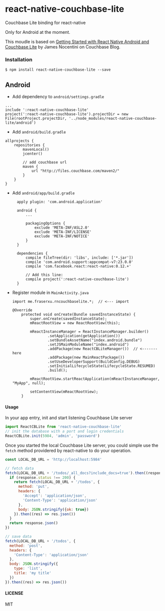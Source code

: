# react-native-couchbase-lite
Couchbase Lite binding for react-native

Only for Android at the moment.

This moudle is based on [Getting Started with React Native Android and Couchbase Lite](http://blog.couchbase.com/2015/november/getting-started-with-react-native-android-and-couchbase-lite) by James Nocentini on Couchbase Blog.

### Installation

```
$ npm install react-native-couchbase-lite --save
```

## Android

* Add dependency to `android/settings.gradle`
```
...
include ':react-native-couchbase-lite'
project(':react-native-couchbase-lite').projectDir = new File(rootProject.projectDir, '../node_modules/react-native-couchbase-lite/android')
```

* Add `android/build.gradle`

```
allprojects {
    repositories {
        mavenLocal()
        jcenter()

        // add couchbase url
        maven {
            url "http://files.couchbase.com/maven2/"
        }
    }
}
```

* Add `android/app/build.gradle`

  ```
    apply plugin: 'com.android.application'

    android {
        ...

        packagingOptions {
            exclude 'META-INF/ASL2.0'
            exclude 'META-INF/LICENSE'
            exclude 'META-INF/NOTICE'
        }
    }

    dependencies {
        compile fileTree(dir: 'libs', include: ['*.jar'])
        compile 'com.android.support:appcompat-v7:23.0.0'
        compile 'com.facebook.react:react-native:0.12.+'

        // Add this line:
        compile project(':react-native-couchbase-lite')
    }
  ```

* Register module in `MainActivity.java`

  ```
  import me.fraserxu.rncouchbaselite.*;  // <--- import

  @Override
      protected void onCreate(Bundle savedInstanceState) {
          super.onCreate(savedInstanceState);
          mReactRootView = new ReactRootView(this);

          mReactInstanceManager = ReactInstanceManager.builder()
                  .setApplication(getApplication())
                  .setBundleAssetName("index.android.bundle")
                  .setJSMainModuleName("index.android")
                  .addPackage(new ReactCBLiteManager())  // <------- here
                  .addPackage(new MainReactPackage())
                  .setUseDeveloperSupport(BuildConfig.DEBUG)
                  .setInitialLifecycleState(LifecycleState.RESUMED)
                  .build();

          mReactRootView.startReactApplication(mReactInstanceManager, "MyApp", null);

          setContentView(mReactRootView);
      }
  ```

#### Usage

In your app entry, init and start listening Couchbase Lite server

```JavaScript
import ReactCBLite from 'react-native-couchbase-lite'
// init the database with a port and login credentials
ReactCBLite.init(5984, 'admin', 'password')
```

Once you started the local Couchbase Lite server, you could simple use the `fetch` method providered by react-native to do your operation.

```JavaScript
const LOCAL_DB_URL = 'http://localhost:5984'

// fetch data
fetch(LOCAL_DB_URL + '/todos/_all_docs?include_docs=true').then((response) => {
  if (response.status !== 200) {
    return fetch(LOCAL_DB_URL + '/todos', {
      method: 'put',
      headers: {
        'Accept': 'application/json',
        'Content-Type': 'application/json'
      },
      body: JSON.stringify({ok: true})
    }).then((res) => res.json())
  }
  return response.json()
})

// save data
fetch(LOCAL_DB_URL + '/todos', {
  method: 'post',
  headers: {
    'Content-Type': 'application/json'
  },
  body: JSON.stringify({
    type: 'list',
    title: 'my title'
  })
}).then((res) => res.json())
```

#### LICENSE
MIT
